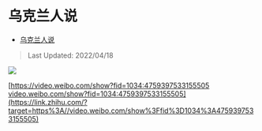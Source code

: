 # 乌克兰人说

- [乌克兰人说](https://zhuanlan.zhihu.com/p/500388046)

>Last Updated: 2022/04/18

![](https://pic3.zhimg.com/80/v2-7119f4b3f16960cadaa3d81aad81cf92_1440w.jpg)

  

[https://video.weibo.com/show?fid=1034:4759397533155505​video.weibo.com/show?fid=1034:4759397533155505](https://link.zhihu.com/?target=https%3A//video.weibo.com/show%3Ffid%3D1034%3A4759397533155505)